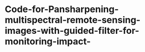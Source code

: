 # Code-for-Pansharpening-multispectral-remote-sensing-images-with-guided-filter-for-monitoring-impact-